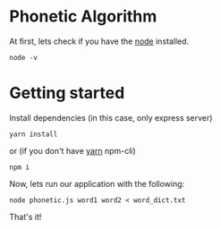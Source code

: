 # Phonetic Algorithm

At first, lets check if you have the [node](https://nodejs.org/en/download/) installed.

`node -v`

Getting started
===

Install dependencies (in this case, only express server)

`yarn install`

or (if you don't have [yarn](https://yarnpkg.com/) npm-cli)

`npm i`

Now, lets run our application with the following:

`node phonetic.js word1 word2 < word_dict.txt`

That's it!
